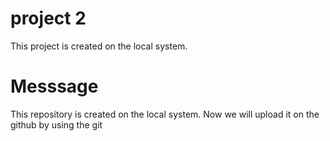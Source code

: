 # project 2
This project is created on the local system.


# Messsage
This repository is created on the local system.
Now we will upload it on the github by using the git
